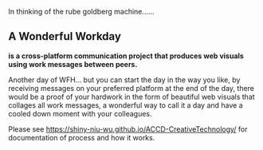 In thinking of the rube goldberg machine......

## A Wonderful Workday
**is a cross-platform communication project that produces web visuals using work messages between peers.**

Another day of WFH...
but you can start the day in the way you like, by receiving messages on your preferred platform
at the end of the day, there would be a proof of your hardwork
in the form of beautiful web visuals that collages all work messages,
a wonderful way to call it a day and have a cooled down moment with your colleagues.

Please see https://shiny-niu-wu.github.io/ACCD-CreativeTechnology/ for documentation of process and how it works.
